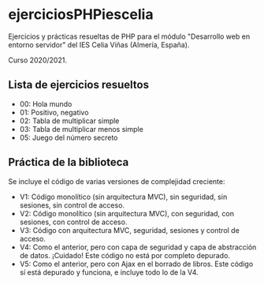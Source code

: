 # ejerciciosPHPiescelia
Ejercicios y prácticas resueltas de PHP para el módulo "Desarrollo web en entorno servidor" del IES Celia Viñas (Almería, España).

Curso 2020/2021.

## Lista de ejercicios resueltos
* 00: Hola mundo
* 01: Positivo, negativo
* 02: Tabla de multiplicar simple
* 03: Tabla de multiplicar menos simple
* 05: Juego del número secreto

## Práctica de la biblioteca
Se incluye el código de varias versiones de complejidad creciente:
* V1: Código monolítico (sin arquitectura MVC), sin seguridad, sin sesiones, sin control de acceso.
* V2: Código monolítico (sin arquitectura MVC), con seguridad, con sesiones, con control de acceso.
* V3: Código con arquitectura MVC, seguridad, sesiones y control de acceso.
* V4: Como el anterior, pero con capa de seguridad y capa de abstracción de datos. ¡Cuidado! Este código no está por completo depurado.
* V5: Como el anterior, pero con Ajax en el borrado de libros. Este código sí está depurado y funciona, e incluye todo lo de la V4.
